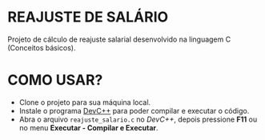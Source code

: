 # REAJUSTE DE SALÁRIO
Projeto de cálculo de reajuste salarial desenvolvido na linguagem C (Conceitos básicos).

# COMO USAR?
- Clone o projeto para sua máquina local.
- Instale o programa [DevC++](https://sourceforge.net/projects/orwelldevcpp/) para poder compilar e executar o código.
- Abra o arquivo `reajuste_salario.c` no *DevC++*, depois pressione **F11** ou no menu **Executar - Compilar e Executar**.

